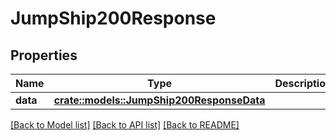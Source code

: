 # JumpShip200Response

## Properties

Name | Type | Description | Notes
------------ | ------------- | ------------- | -------------
**data** | [**crate::models::JumpShip200ResponseData**](jump_ship_200_response_data.md) |  | 

[[Back to Model list]](../README.md#documentation-for-models) [[Back to API list]](../README.md#documentation-for-api-endpoints) [[Back to README]](../README.md)


